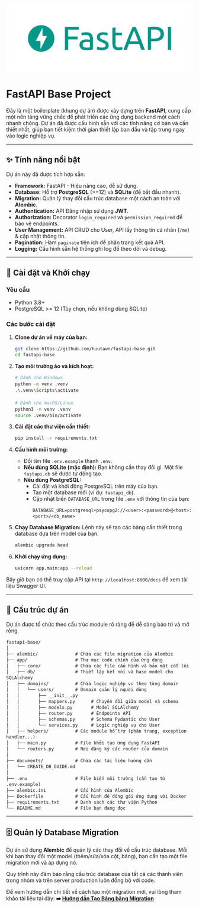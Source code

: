 ![FastAPI Logo](logo-teal.png)

# FastAPI Base Project

Đây là một boilerplate (khung dự án) được xây dựng trên **FastAPI**, cung cấp một nền tảng vững chắc để phát triển các ứng dụng backend một cách nhanh chóng. Dự án đã được cấu hình sẵn với các tính năng cơ bản và cần thiết nhất, giúp bạn tiết kiệm thời gian thiết lập ban đầu và tập trung ngay vào logic nghiệp vụ.

---

## ✨ Tính năng nổi bật

Dự án này đã được tích hợp sẵn:
-   **Framework:** FastAPI - Hiệu năng cao, dễ sử dụng.
-   **Database:** Hỗ trợ **PostgreSQL** (>=12) và **SQLite** (để bắt đầu nhanh).
-   **Migration:** Quản lý thay đổi cấu trúc database một cách an toàn với **Alembic**.
-   **Authentication:** API Đăng nhập sử dụng **JWT**.
-   **Authorization:** Decorator `login_required` và `permission_required` để bảo vệ endpoints.
-   **User Management:** API CRUD cho User, API lấy thông tin cá nhân (`/me`) & cập nhật thông tin.
-   **Pagination:** Hàm `paginate` tiện ích để phân trang kết quả API.
-   **Logging:** Cấu hình sẵn hệ thống ghi log để theo dõi và debug.

---

## 🚀 Cài đặt và Khởi chạy

### Yêu cầu
-   Python 3.8+
-   PostgreSQL >= 12 (Tùy chọn, nếu không dùng SQLite)

### Các bước cài đặt

1.  **Clone dự án về máy của bạn:**
    ```bash
    git clone https://github.com/huutawn/fastapi-base.git
    cd fastapi-base
    ```

2.  **Tạo môi trường ảo và kích hoạt:**
    ```bash
    # Dành cho Windows
    python -m venv .venv
    .\.venv\Scripts\activate

    # Dành cho macOS/Linux
    python3 -m venv .venv
    source .venv/bin/activate
    ```

3.  **Cài đặt các thư viện cần thiết:**
    ```bash
    pip install -r requirements.txt
    ```

4.  **Cấu hình môi trường:**
    -   Đổi tên file `.env.example` thành `.env`.
    -   **Nếu dùng SQLite (mặc định):** Bạn không cần thay đổi gì. Một file `fastapi.db` sẽ được tự động tạo.
    -   **Nếu dùng PostgreSQL:**
        -   Cài đặt và khởi động PostgreSQL trên máy của bạn.
        -   Tạo một database mới (ví dụ: `fastapi_db`).
        -   Cập nhật biến `DATABASE_URL` trong file `.env` với thông tin của bạn:
            ```env
            DATABASE_URL=postgresql+psycopg2://<user>:<password>@<host>:<port>/<db_name>
            ```

5.  **Chạy Database Migration:**
    Lệnh này sẽ tạo các bảng cần thiết trong database dựa trên model của bạn.
    ```bash
    alembic upgrade head
    ```

6.  **Khởi chạy ứng dụng:**
    ```bash
    uvicorn app.main:app --reload 
    ```

Bây giờ bạn có thể truy cập API tại `http://localhost:8000/docs` để xem tài liệu Swagger UI.

---

## 📂 Cấu trúc dự án

Dự án được tổ chức theo cấu trúc module rõ ràng để dễ dàng bảo trì và mở rộng.

```
fastapi-base/
│
├── alembic/              # Chứa các file migration của Alembic
├── app/                  # Thư mục code chính của ứng dụng
│   ├── core/             # Chứa các file cấu hình và bảo mật cốt lõi
│   ├── db/               # Thiết lập kết nối và base model cho SQLAlchemy
│   ├── domains/          # Chứa logic nghiệp vụ theo từng domain
│   │   └── users/        # Domain quản lý người dùng
│   │       ├── __init__.py
│   │       ├── mappers.py      # Chuyển đổi giữa model và schema
│   │       ├── models.py       # Model SQLAlchemy 
│   │       ├── router.py       # Endpoints API 
│   │       ├── schemas.py      # Schema Pydantic cho User
│   │       └── services.py     # Logic nghiệp vụ cho User
│   ├── helpers/          # Các module hỗ trợ (phân trang, exception handler...)
│   ├── main.py           # File khởi tạo ứng dụng FastAPI
│   └── routers.py        # Nơi đăng ký các router của domain
│
├── documents/            # Chứa các tài liệu hướng dẫn
│   └── CREATE_DB_GUIDE.md
│
├── .env                  # File biến môi trường (cần tạo từ .env.example)
├── alembic.ini           # Cấu hình của Alembic
├── Dockerfile            # Cấu hình để đóng gói ứng dụng với Docker
├── requirements.txt      # Danh sách các thư viện Python
└── README.md             # File bạn đang đọc
```

---

## 🗄️ Quản lý Database Migration

Dự án sử dụng **Alembic** để quản lý các thay đổi về cấu trúc database. Mỗi khi bạn thay đổi một model (thêm/sửa/xóa cột, bảng), bạn cần tạo một file migration mới và áp dụng nó.

Quy trình này đảm bảo rằng cấu trúc database của tất cả các thành viên trong nhóm và trên server production luôn đồng bộ với code.

Để xem hướng dẫn chi tiết về cách tạo một migration mới, vui lòng tham khảo tài liệu tại đây:
**➡️ [Hướng dẫn Tạo Bảng bằng Migration](./documents/CREATE_DB_GUIDE.md)**